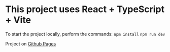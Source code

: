 # This project uses React + TypeScript + Vite

To start the project locally, perform the commands:
`npm install`
`npm run dev`

Project on [Github Pages](https://ochentso.github.io/divination-of-the-day/)

